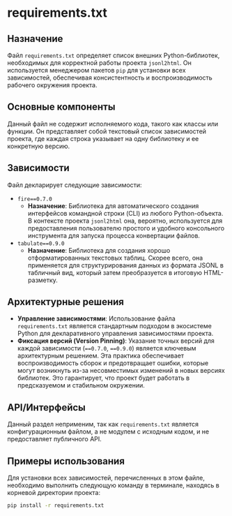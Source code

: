 # requirements.txt

## Назначение

Файл `requirements.txt` определяет список внешних Python-библиотек, необходимых для корректной работы проекта `jsonl2html`. Он используется менеджером пакетов `pip` для установки всех зависимостей, обеспечивая консистентность и воспроизводимость рабочего окружения проекта.

## Основные компоненты

Данный файл не содержит исполняемого кода, такого как классы или функции. Он представляет собой текстовый список зависимостей проекта, где каждая строка указывает на одну библиотеку и ее конкретную версию.

## Зависимости

Файл декларирует следующие зависимости:

*   `fire==0.7.0`
    *   **Назначение**: Библиотека для автоматического создания интерфейсов командной строки (CLI) из любого Python-объекта. В контексте проекта `jsonl2html` она, вероятно, используется для предоставления пользователю простого и удобного консольного инструмента для запуска процесса конвертации файлов.
*   `tabulate==0.9.0`
    *   **Назначение**: Библиотека для создания хорошо отформатированных текстовых таблиц. Скорее всего, она применяется для структурирования данных из формата JSONL в табличный вид, который затем преобразуется в итоговую HTML-разметку.

## Архитектурные решения

*   **Управление зависимостями**: Использование файла `requirements.txt` является стандартным подходом в экосистеме Python для декларативного управления зависимостями проекта.
*   **Фиксация версий (Version Pinning)**: Указание точных версий для каждой зависимости (`==0.7.0`, `==0.9.0`) является ключевым архитектурным решением. Эта практика обеспечивает воспроизводимость сборок и предотвращает ошибки, которые могут возникнуть из-за несовместимых изменений в новых версиях библиотек. Это гарантирует, что проект будет работать в предсказуемом и стабильном окружении.

## API/Интерфейсы

Данный раздел неприменим, так как `requirements.txt` является конфигурационным файлом, а не модулем с исходным кодом, и не предоставляет публичного API.

## Примеры использования

Для установки всех зависимостей, перечисленных в этом файле, необходимо выполнить следующую команду в терминале, находясь в корневой директории проекта:

```bash
pip install -r requirements.txt
```